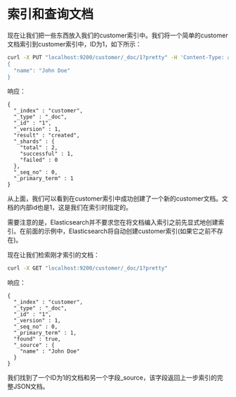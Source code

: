 # 索引和查询文档

现在让我们把一些东西放入我们的customer索引中。我们将一个简单的customer文档索引到customer索引中，ID为1，如下所示：

```bash
curl -X PUT "localhost:9200/customer/_doc/1?pretty" -H 'Content-Type: application/json' -d'
{
  "name": "John Doe"
}
```

响应：

```text
{
  "_index" : "customer",
  "_type" : "_doc",
  "_id" : "1",
  "_version" : 1,
  "result" : "created",
  "_shards" : {
    "total" : 2,
    "successful" : 1,
    "failed" : 0
  },
  "_seq_no" : 0,
  "_primary_term" : 1
}
```

从上面，我们可以看到在customer索引中成功创建了一个新的customer文档。文档的内部id也是1，这是我们在索引时指定的。

需要注意的是，Elasticsearch并不要求您在将文档编入索引之前先显式地创建索引。在前面的示例中，Elasticsearch将自动创建customer索引\(如果它之前不存在\)。

现在让我们检索刚才索引的文档：

```bash
curl -X GET "localhost:9200/customer/_doc/1?pretty"
```

响应：

```text
{
  "_index" : "customer",
  "_type" : "_doc",
  "_id" : "1",
  "_version" : 1,
  "_seq_no" : 0,
  "_primary_term" : 1,
  "found" : true,
  "_source" : {
    "name" : "John Doe"
  }
}
```

我们找到了一个ID为1的文档和另一个字段\_source，该字段返回上一步索引的完整JSON文档。

